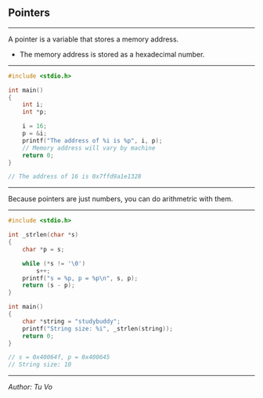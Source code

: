## Pointers

---

A pointer is a variable that stores a memory address.

- The memory address is stored as a hexadecimal number.

---

```c
#include <stdio.h>

int main()
{
    int i;
    int *p;

    i = 16;
    p = &i;
    printf("The address of %i is %p", i, p);
    // Memory address will vary by machine
    return 0;
}

// The address of 16 is 0x7ffd9a1e1328
```

---

Because pointers are just numbers, you can do arithmetric with them.

---

```c
#include <stdio.h>

int _strlen(char *s)
{
	char *p = s;

	while (*s != '\0')
        s++;
    printf("s = %p, p = %p\n", s, p);
	return (s - p);
}

int main()
{
    char *string = "studybuddy";
    printf("String size: %i", _strlen(string));
    return 0;
}

// s = 0x40064f, p = 0x400645
// String size: 10

```

---

_Author: Tu Vo_
